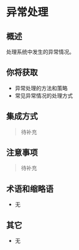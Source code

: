 # 异常处理

## 概述

处理系统中发生的异常情况。

## 你将获取

- 异常处理的方法和策略
- 常见异常情况的处理方式


## 集成方式

> 待补充

## 注意事项

> 待补充

## 术语和缩略语

- 无

## 其它

- 无
